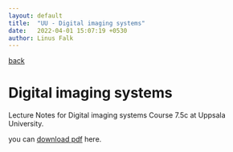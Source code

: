 ```yaml
---
layout: default
title:  "UU - Digital imaging systems"
date:   2022-04-01 15:07:19 +0530
author: Linus Falk
---
```


[back](https://falk0.github.io/)

# Digital imaging systems 
Lecture Notes for Digital imaging systems Course 7.5c at Uppsala University.

you can [download pdf](https://Falk0.github.io/notes/digital_imaging_systems.pdf) here.



<object data="{{ site.url }}{{ https://Falk0.github.io }}/notes/digital_imaging_systems.pdf" width="1000" height="1000" type="application/pdf"></object>